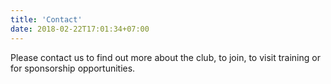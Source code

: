 ```yaml
---
title: 'Contact'
date: 2018-02-22T17:01:34+07:00
---
```


Please contact us to find out more about the club, to join, to visit training or for sponsorship opportunities.
